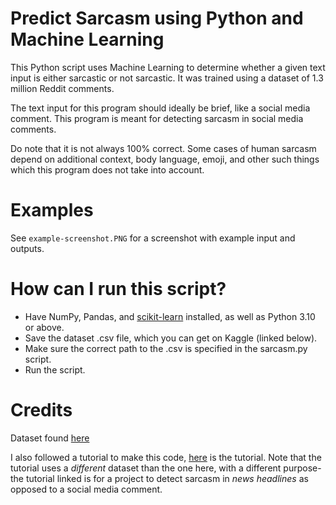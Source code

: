 # Predict Sarcasm using Python and Machine Learning
This Python script uses Machine Learning to determine whether a given text input is either sarcastic or not sarcastic. It was trained using a dataset of 1.3 million Reddit comments.

The text input for this program should ideally be brief, like a social media comment. This program is meant for detecting sarcasm in social media comments.

Do note that it is not always 100% correct. Some cases of human sarcasm depend on additional context, body language, emoji, and other such things which this program does not take into account.

# Examples
See ```example-screenshot.PNG``` for a screenshot with example input and outputs.


# How can I run this script?

- Have NumPy, Pandas, and [scikit-learn](https://scikit-learn.org/stable/install.html) installed, as well as Python 3.10 or above.
- Save the dataset .csv file, which you can get on Kaggle (linked below).
- Make sure the correct path to the .csv is specified in the sarcasm.py script.
- Run the script.

# Credits
Dataset found [here](https://www.kaggle.com/datasets/danofer/sarcasm)

I also followed a tutorial to make this code, [here](https://thecleverprogrammer.com/2021/08/24/sarcasm-detection-with-machine-learning/) is the tutorial. Note that the tutorial uses a *different* dataset than the one here, with a different purpose- the tutorial linked is for a project to detect sarcasm in *news headlines* as opposed to a social media comment.
